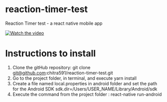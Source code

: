# reaction-timer-test
Reaction Timer test - a react native mobile app

[![Watch the video](https://i.imgur.com/vKb2F1B.png)](https://youtu.be/WCKGlQ_w3jg)

# Instructions to install

1. Clone the gitHub repository: git clone git@github.com:chitra591/reaction-timer-test.git
2. Go to the project folder, in terminal, and execute yarn install
3. Create a file named local.properties in android folder and set the path for the Android SDK  sdk.dir=/Users/USER_NAME/Library/Android/sdk
4. Execute the command from the project folder : react-native run-android
